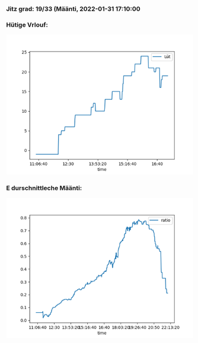 ### Jitz grad: 19/33 (Määnti, 2022-01-31 17:10:00

### Hütige Vrlouf:
![Graph](Today.png)

### E durschnittleche Määnti:
![Graph](Määnti.png)